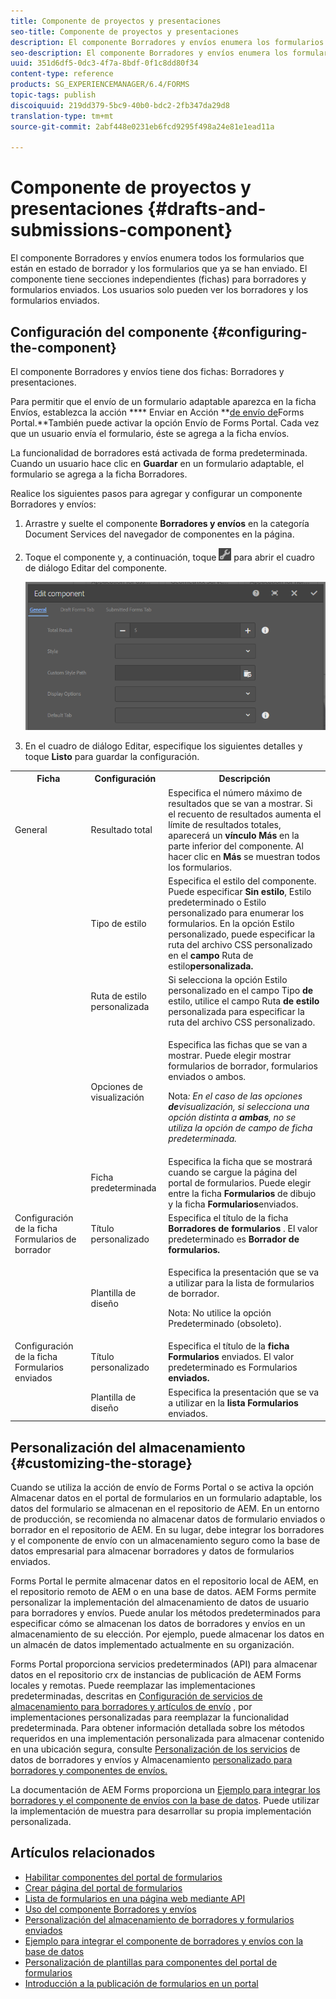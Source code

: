 ```yaml
---
title: Componente de proyectos y presentaciones
seo-title: Componente de proyectos y presentaciones
description: El componente Borradores y envíos enumera los formularios que están en estado borrador y que ya se han enviado. Puede personalizar el aspecto y el estilo del componente.
seo-description: El componente Borradores y envíos enumera los formularios que están en estado borrador y que ya se han enviado. Puede personalizar el aspecto y el estilo del componente.
uuid: 351d6df5-0dc3-4f7a-8bdf-0f1c8dd80f34
content-type: reference
products: SG_EXPERIENCEMANAGER/6.4/FORMS
topic-tags: publish
discoiquuid: 219dd379-5bc9-40b0-bdc2-2fb347da29d8
translation-type: tm+mt
source-git-commit: 2abf448e0231eb6fcd9295f498a24e81e1ead11a

---
```



# Componente de proyectos y presentaciones {#drafts-and-submissions-component}

El componente Borradores y envíos enumera todos los formularios que están en estado de borrador y los formularios que ya se han enviado. El componente tiene secciones independientes (fichas) para borradores y formularios enviados. Los usuarios solo pueden ver los borradores y los formularios enviados.

## Configuración del componente {#configuring-the-component}

El componente Borradores y envíos tiene dos fichas: Borradores y presentaciones.

Para permitir que el envío de un formulario adaptable aparezca en la ficha Envíos, establezca la acción **** Enviar en Acción **[de envío de](/help/forms/using/configuring-submit-actions.md)Forms Portal.**También puede activar la opción Envío de Forms Portal. Cada vez que un usuario envía el formulario, éste se agrega a la ficha envíos.

La funcionalidad de borradores está activada de forma predeterminada. Cuando un usuario hace clic en **Guardar** en un formulario adaptable, el formulario se agrega a la ficha Borradores.

Realice los siguientes pasos para agregar y configurar un componente Borradores y envíos:

1. Arrastre y suelte el componente **Borradores y envíos** en la categoría Document Services del navegador de componentes en la página.
1. Toque el componente y, a continuación, toque ![settings_icon](assets/settings_icon.png) para abrir el cuadro de diálogo Editar del componente.

   ![Componente Borradores y envío](assets/drafts-submissions-edit.png)

1. En el cuadro de diálogo Editar, especifique los siguientes detalles y toque **Listo** para guardar la configuración.

<table>
 <tbody>
  <tr>
   <th>Ficha</th>
   <th>Configuración</th>
   <th>Descripción</th>
  </tr>
  <tr>
   <td>General</td>
   <td>Resultado total</td>
   <td>Especifica el número máximo de resultados que se van a mostrar. Si el recuento de resultados aumenta el límite de resultados totales, aparecerá un <strong>vínculo Más </strong>en la parte inferior del componente. Al hacer clic en <strong>Más </strong>se muestran todos los formularios. </td>
  </tr>
  <tr>
   <td> </td>
   <td>Tipo de estilo</td>
   <td>Especifica el estilo del componente. Puede especificar <strong>Sin estilo</strong>, Estilo <strong></strong>predeterminado o Estilo <strong></strong> personalizado para enumerar los formularios. En la opción Estilo personalizado, puede especificar la ruta del archivo CSS personalizado en el <strong>campo </strong>Ruta de estilo<strong>personalizada.</strong></td>
  </tr>
  <tr>
   <td> </td>
   <td>Ruta de estilo personalizada</td>
   <td>Si selecciona la opción Estilo <strong></strong> personalizado en el campo Tipo <strong>de</strong> estilo, utilice el campo Ruta <strong>de estilo</strong> personalizada para especificar la ruta del archivo CSS personalizado. </td>
  </tr>
  <tr>
   <td> </td>
   <td>Opciones de visualización</td>
   <td><p>Especifica las fichas que se van a mostrar. Puede elegir mostrar formularios de borrador, formularios enviados o ambos. </p> <p><strong></strong> Nota<em>: En el caso de las opciones <strong>de</strong>visualización, si selecciona una opción distinta a <strong>ambas</strong>, no se utiliza la opción de campo de ficha <strong></strong> predeterminada.</em></p> </td>
  </tr>
  <tr>
   <td> </td>
   <td>Ficha predeterminada</td>
   <td>Especifica la ficha que se mostrará cuando se cargue la página del portal de formularios. Puede elegir entre la ficha <strong>Formularios</strong> de dibujo y la ficha <strong>Formularios</strong>enviados.</td>
  </tr>
  <tr>
   <td>Configuración de la ficha Formularios de borrador</td>
   <td>Título personalizado</td>
   <td>Especifica el título de la ficha <strong>Borradores de formularios</strong> . El valor predeterminado es <strong>Borrador de formularios.</strong></td>
  </tr>
  <tr>
   <td> </td>
   <td>Plantilla de diseño</td>
   <td><p>Especifica la presentación que se va a utilizar para la lista de formularios de borrador.</p> <p><strong></strong> Nota: No utilice la opción Predeterminado (obsoleto).<br /> </p> </td>
  </tr>
  <tr>
   <td>Configuración de la ficha Formularios enviados</td>
   <td>Título personalizado </td>
   <td>Especifica el título de la <strong>ficha Formularios </strong>enviados. El valor predeterminado es Formularios <strong>enviados.</strong></td>
  </tr>
  <tr>
   <td> </td>
   <td>Plantilla de diseño</td>
   <td>Especifica la presentación que se va a utilizar en la<strong> lista Formularios </strong>enviados. </td>
  </tr>
 </tbody>
</table>

## Personalización del almacenamiento {#customizing-the-storage}

Cuando se utiliza la acción de envío de Forms Portal o se activa la opción Almacenar datos en el portal de formularios en un formulario adaptable, los datos del formulario se almacenan en el repositorio de AEM. En un entorno de producción, se recomienda no almacenar datos de formulario enviados o borrador en el repositorio de AEM. En su lugar, debe integrar los borradores y el componente de envío con un almacenamiento seguro como la base de datos empresarial para almacenar borradores y datos de formularios enviados.

Forms Portal le permite almacenar datos en el repositorio local de AEM, en el repositorio remoto de AEM o en una base de datos. AEM Forms permite personalizar la implementación del almacenamiento de datos de usuario para borradores y envíos. Puede anular los métodos predeterminados para especificar cómo se almacenan los datos de borradores y envíos en un almacenamiento de su elección. Por ejemplo, puede almacenar los datos en un almacén de datos implementado actualmente en su organización.

Forms Portal proporciona servicios predeterminados (API) para almacenar datos en el repositorio crx de instancias de publicación de AEM Forms locales y remotas. Puede reemplazar las implementaciones predeterminadas, descritas en [Configuración de servicios de almacenamiento para borradores y artículos de envío](/help/forms/using/configuring-draft-submission-storage.md) , por implementaciones personalizadas para reemplazar la funcionalidad predeterminada. Para obtener información detallada sobre los métodos requeridos en una implementación personalizada para almacenar contenido en una ubicación segura, consulte [Personalización de los servicios](/help/forms/using/custom-draft-submission-data-services.md) de datos de borradores y envíos y Almacenamiento [personalizado para borradores y componentes de envíos.](/help/forms/using/adding-custom-storage-provider-forms.md)

La documentación de AEM Forms proporciona un [Ejemplo para integrar los borradores y el componente de envíos con la base de datos](https://helpx.adobe.com/in/experience-manager/6-4/forms/using/integrate-draft-submission-database.html). Puede utilizar la implementación de muestra para desarrollar su propia implementación personalizada.

## Artículos relacionados

* [Habilitar componentes del portal de formularios](/help/forms/using/enabling-forms-portal-components.md)
* [Crear página del portal de formularios](/help/forms/using/creating-form-portal-page.md)
* [Lista de formularios en una página web mediante API](/help/forms/using/listing-forms-webpage-using-apis.md)
* [Uso del componente Borradores y envíos](/help/forms/using/draft-submission-component.md)
* [Personalización del almacenamiento de borradores y formularios enviados](/help/forms/using/draft-submission-component.md)
* [Ejemplo para integrar el componente de borradores y envíos con la base de datos](/help/forms/using/integrate-draft-submission-database.md)
* [Personalización de plantillas para componentes del portal de formularios](/help/forms/using/customizing-templates-forms-portal-components.md)
* [Introducción a la publicación de formularios en un portal](/help/forms/using/introduction-publishing-forms.md)
